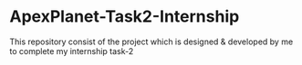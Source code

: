 # ApexPlanet-Task2-Internship
This repository consist of the project which is designed &amp; developed by me to complete my internship task-2
